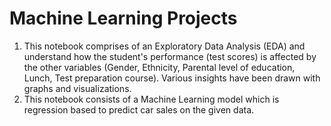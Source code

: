 # Machine Learning Projects
   1. This notebook comprises of an Exploratory Data Analysis (EDA) and understand how the 
   student's performance (test scores) is affected by the other variables (Gender, Ethnicity, 
   Parental level of education, Lunch, Test preparation course).
   Various insights have been drawn with graphs and visualizations.
   2. This notebook consists of a Machine Learning model which is regression based to predict car sales on the given data.

   
